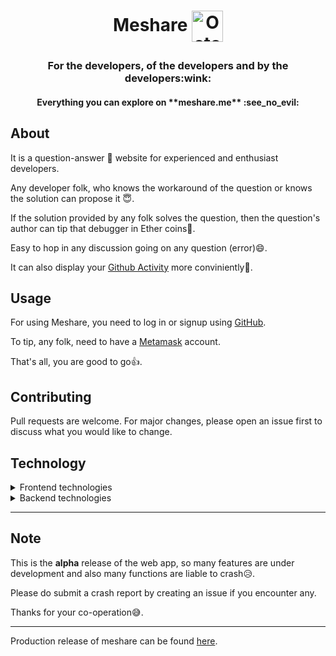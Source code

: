 <h1 align="center">Meshare  <a href="https://github.com/Nazeeh21/Meshare" target="blank"><img align="center" src="https://raw.githubusercontent.com/Nazeeh21/Nazeeh21/main/public/Octocat.png" alt="Octocat" height="50" width="50" /></a>
</p></h1>

<h3 align="center">For the developers, of the developers and by the developers:wink:</h3>

<h4 align="center">Everything you can explore on **meshare.me** :see_no_evil:</h4>

## About

It is a question-answer :monocle_face: website for experienced and enthusiast developers.

Any developer folk, who knows the workaround of the question or knows the solution can propose it :innocent:.

If the solution provided by any folk solves the question, then the question's author can tip that debugger in Ether coins:money_mouth_face:.

Easy to hop in any discussion going on any question (error):smile:.

It can also display your [Github Activity](https://github.com) more conviniently:star_struck:.


## Usage
For using Meshare, you need to log in or signup using [GitHub](https://github.com).

To tip, any folk, need to have a [Metamask](https://metamask.io/) account.

That's all, you are good to go:+1:.

## Contributing
Pull requests are welcome. For major changes, please open an issue first to discuss what you would like to change.

## Technology

<details>
<summary>Frontend technologies</summary>
<ul>
<li>Next.js</li>
<li>Typescript</li>
<li>Urql-Graphql</li>
<li>Tailwindcss</li>
<li>React-redux</li>
<li>Supabase</li>
<li>Chakra-UI</li>
</ul>
</details>

<details>
<summary>Backend technologies</summary>
<ul>
<li>Nodejs</li>
<li>Typescript</li>
<li>Typeorm</li>
<li>Docker</li>
<li>Express</li>
<li>Graphql</li>
<li>Apollo Server</li>
<li>Redis</li>
<li>PostgreSQL</li>
</ul>

</details>

---
## Note

This is the **alpha** release of the web app, so many features are under development and also many functions are liable to crash:disappointed_relieved:.

Please do submit a crash report by creating an issue if you encounter any.

Thanks for your co-operation:sweat_smile:.

---

Production release of meshare can be found [here](https://meshare.me/).
